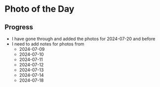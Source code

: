 # Photo of the Day

## Progress

- I have gone through and added the photos for 2024-07-20 and before
- I need to add notes for photos from 
    - 2024-07-09
    - 2024-07-10
    - 2024-07-11
    - 2024-07-12
    - 2024-07-13
    - 2024-07-14
    - 2024-07-18
